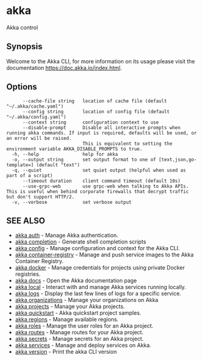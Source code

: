 # akka

Akka control

## Synopsis

Welcome to the Akka CLI, for more information on its usage please visit the documentation https://doc.akka.io/index.html.

## Options

```
      --cache-file string   location of cache file (default "~/.akka/cache.yaml")
      --config string       location of config file (default "~/.akka/config.yaml")
      --context string      configuration context to use
      --disable-prompt      Disable all interactive prompts when running akka commands. If input is required, defaults will be used, or an error will be raised.
                            This is equivalent to setting the environment variable AKKA_DISABLE_PROMPTS to true.
  -h, --help                help for akka
  -o, --output string       set output format to one of [text,json,go-template=] (default "text")
  -q, --quiet               set quiet output (helpful when used as part of a script)
      --timeout duration    client command timeout (default 10s)
      --use-grpc-web        use grpc-web when talking to Akka APIs. This is useful when behind corporate firewalls that decrypt traffic but don't support HTTP/2.
  -v, --verbose             set verbose output
```

## SEE ALSO

* [akka auth](akka_auth.html)	 - Manage Akka authentication.
* [akka completion](akka_completion.html)	 - Generate shell completion scripts
* [akka config](akka_config.html)	 - Manage configuration and context for the Akka CLI.
* [akka container-registry](akka_container-registry.html)	 - Manage and push service images to the Akka Container Registry.
* [akka docker](akka_docker.html)	 - Manage credentials for projects using private Docker registries.
* [akka docs](akka_docs.html)	 - Open the Akka documentation page
* [akka local](akka_local.html)	 - Interact with and manage Akka services running locally.
* [akka logs](akka_logs.html)	 - Display the last few lines of logs for a specific service.
* [akka organizations](akka_organizations.html)	 - Manage your organizations on Akka
* [akka projects](akka_projects.html)	 - Manage your Akka projects.
* [akka quickstart](akka_quickstart.html)	 - Akka quickstart project samples.
* [akka regions](akka_regions.html)	 - Manage available regions.
* [akka roles](akka_roles.html)	 - Manage the user roles for an Akka project.
* [akka routes](akka_routes.html)	 - Manage routes for your Akka project.
* [akka secrets](akka_secrets.html)	 - Manage secrets for an Akka project.
* [akka services](akka_services.html)	 - Manage and deploy services on Akka.
* [akka version](akka_version.html)	 - Print the akka CLI version
